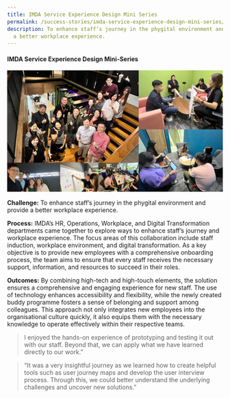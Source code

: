 ```yaml
---
title: IMDA Service Experience Design Mini Series
permalink: /success-stories/imda-service-experience-design-mini-series/
description: To enhance staff’s journey in the phygital environment and provide
  a better workplace experience.
---
```

#### **IMDA Service Experience Design Mini-Series**

![](/images/Stories/stories_imda.jpg)

**Challenge:**
To enhance staff’s journey in the phygital environment and provide a better workplace experience.

**Process:** 
IMDA’s HR, Operations, Workplace, and Digital Transformation departments came together to explore ways to enhance staff’s journey and workplace experience. The focus areas of this collaboration include staff induction, workplace environment, and digital transformation. As a key objective is to provide new employees with a comprehensive onboarding process, the team aims to ensure that every staff receives the necessary support, information, and resources to succeed in their roles. 

**Outcomes:**
By combining high-tech and high-touch elements, the solution ensures a comprehensive and engaging experience for new staff. The use of technology enhances accessibility and flexibility, while the newly created buddy programme fosters a sense of belonging and support among colleagues. This approach not only integrates new employees into the organisational culture quickly, it also equips them with the necessary knowledge to operate effectively within their respective teams.

<blockquote>I enjoyed the hands-on experience of prototyping and testing it out with our staff. Beyond that, we can apply what we have learned directly to our work.”</blockquote>

<blockquote>“It was a very insightful journey as we learned how to create helpful tools such as user journey maps and develop the user interview process. Through this, we could better understand the underlying challenges and uncover new solutions.”</blockquote>